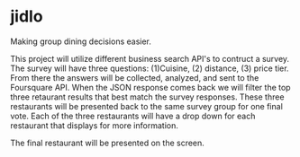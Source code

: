jidlo
=====

Making group dining decisions easier.

This project will utilize different business search API's to contruct a survey. The survey will have three questions: (1)Cuisine, (2) distance, (3) price tier. From there the answers will be collected, analyzed, and sent to the Foursquare API. When the JSON response comes back we will filter the top three retaurant results that best match the survey responses. 
These three restaurants will be presented back to the same survey group for one final vote. Each of the three restaurants will have a drop down for each restaurant that displays for more information. 

The final restaurant will be presented on the screen. 



